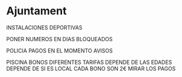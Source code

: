 # Ajuntament

INSTALACIONES DEPORTIVAS

PONER NUMEROS EN DIAS BLOQUEADOS

POLICIA PAGOS EN EL MOMENTO AVISOS

PISCINA
BONOS DIFERENTES TARIFAS
DEPENDE DE LAS EDADES
DEPENDE DE SI ES LOCAL
CADA BONO SON 2€
MIRAR LOS PAGOS